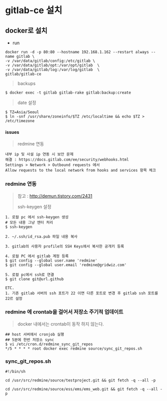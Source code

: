 gitlab-ce 설치
==============

docker로 설치
-------------

-	run

```
docker run -d -p 80:80 --hostname 192.168.1.162 --restart always --name gitlab \
-v /var/data/gitlab/config:/etc/gitlab \
-v /var/data/gitlab/opt:/var/opt/gitlab  \
-v /var/data/gitlab/log:/var/log/gitlab  \
gitlab/gitlab-ce
```

> backups

```
$ docker exec -t gitlab gitlab-rake gitlab:backup:create
```

> date 설정

```
$ TZ=Asia/Seoul
$ ln -snf /usr/share/zoneinfo/$TZ /etc/localtime && echo $TZ > /etc/timezone
```

#### issues

> redmine 연동

```
내부 ip 및 사설 ip 연동 시 보안 문제
해결 : https://docs.gitlab.com/ee/security/webhooks.html
Settings > Network > Outbound requests 에서
Allow requests to the local network from hooks and services 항목 체크
```

### redmine 연동

> 참고 : http://demun.tistory.com/2431
>
> ssh-keygen 설정

```
1. 로컬 pc 에서 ssh-keygen 생성
# 모든 내용 그냥 엔터 처리
$ ssh-keygen

2. ~/.ssh/id_rsa.pub 파일 내용 복사

3. gitlab의 사용자 profile의 SSH Keys에서 복사한 공개키 등록

4. 로컬 PC 에서 gitlab 계정 등록
$ git config --global user.name 'redmine'
$ git config --global user.email 'redmine@gridwiz.com'

5. 로컬 pc에서 ssh로 연결
$ git clone git@url.github

ETC.
1. 기존 gitlab 서버의 ssh 포트가 22 이면 다른 포트로 변경 후 gitlab ssh 포트를 22르 설정
```

### redmine 에 crontab을 걸어서 저장소 주기적 업데이트

> docker 내에서는 crontab이 동작 하지 않는다.

```
## host 서버에서 cronjob 실행
## 5분에 한번 저장소 sync
$ vi /etc/cron.d/redmine_sync_git_repos
*/5 * * * * root docker exec redmine source/sync_git_repos.sh
```

### sync_git_repos.sh

```
#!/bin/sh

cd /usr/src/redmine/source/testproject.git && git fetch -q --all -p

cd /usr/src/redmine/source/ess/ems/ems_web.git && git fetch -q --all -p
```
